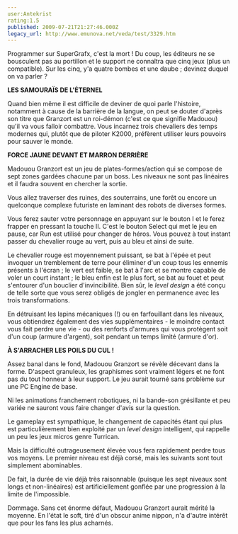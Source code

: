 ```yaml
---
user:Antekrist
rating:1.5
published: 2009-07-21T21:27:46.000Z
legacy_url: http://www.emunova.net/veda/test/3329.htm
---
```

Programmer sur SuperGrafx, c'est la mort ! Du coup, les éditeurs ne se bousculent pas au portillon et le support ne connaîtra que cinq jeux (plus un compatible). Sur les cinq, y'a quatre bombes et une daube ; devinez duquel on va parler ?  

  

**LES SAMOURAÏS DE L'ÉTERNEL**  

Quand bien même il est difficile de deviner de quoi parle l'histoire, notamment à cause de la barrière de la langue, on peut se douter d'après son titre que Granzort est un roi-démon (c'est ce que signifie Madouou) qu'il va vous falloir combattre. Vous incarnez trois chevaliers des temps modernes qui, plutôt que de piloter K2000, préfèrent utiliser leurs pouvoirs pour sauver le monde.  

  

**FORCE JAUNE DEVANT ET MARRON DERRIÈRE**  

Madouou Granzort est un jeu de plates-formes/action qui se compose de sept zones gardées chacune par un boss. Les niveaux ne sont pas linéaires et il faudra souvent en chercher la sortie.  

Vous allez traverser des ruines, des souterrains, une forêt ou encore un quelconque complexe futuriste en laminant des robots de diverses formes.  

Vous ferez sauter votre personnage en appuyant sur le bouton I et le ferez frapper en pressant la touche II. C'est le bouton Select qui met le jeu en pause, car Run est utilisé pour changer de héros. Vous pouvez à tout instant passer du chevalier rouge au vert, puis au bleu et ainsi de suite.  

Le chevalier rouge est moyennement puissant, se bat à l'épée et peut invoquer un tremblement de terre pour éliminer d'un coup tous les ennemis présents à l'écran ; le vert est faible, se bat à l'arc et se montre capable de voler un court instant ; le bleu enfin est le plus fort, se bat au fouet et peut s'entourer d'un bouclier d'invincibilité. Bien sûr, le _level design_ a été conçu de telle sorte que vous serez obligés de jongler en permanence avec les trois transformations.  

En détruisant les lapins mécaniques (!) ou en farfouillant dans les niveaux, vous obtiendrez également des vies supplémentaires - le moindre contact vous fait perdre une vie - ou des renforts d'armures qui vous protègent soit d'un coup (armure d'argent), soit pendant un temps limité (armure d'or).  

  

**À S'ARRACHER LES POILS DU CUL !**  

Assez banal dans le fond, Madouou Granzort se révèle décevant dans la forme. D'aspect granuleux, les graphismes sont vraiment légers et ne font pas du tout honneur à leur support. Le jeu aurait tourné sans problème sur une PC Engine de base.  

Ni les animations franchement robotiques, ni la bande-son grésillante et peu variée ne sauront vous faire changer d'avis sur la question.  

Le gameplay est sympathique, le changement de capacités étant qui plus est particulièrement bien exploité par un _level design_ intelligent, qui rappelle un peu les jeux micros genre Turrican.  

Mais la difficulté outrageusement élevée vous fera rapidement perdre tous vos moyens. Le premier niveau est déjà corsé, mais les suivants sont tout simplement abominables.  

De fait, la durée de vie déjà très raisonnable (puisque les sept niveaux sont longs et non-linéaires) est artificiellement gonflée par une progression à la limite de l'impossible.  

Dommage. Sans cet énorme défaut, Madouou Granzort aurait mérité la moyenne. En l'état le soft, tiré d'un obscur anime nippon, n'a d'autre intérêt que pour les fans les plus acharnés.